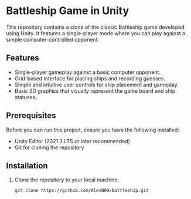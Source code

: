# Battleship Game in Unity

This repository contains a clone of the classic Battleship game developed using Unity. It features a single-player mode where you can play against a simple computer-controlled opponent.

## Features

- Single-player gameplay against a basic computer opponent.
- Grid-based interface for placing ships and recording guesses.
- Simple and intuitive user controls for ship placement and gameplay.
- Basic 2D graphics that visually represent the game board and ship statuses.

## Prerequisites

Before you can run this project, ensure you have the following installed:
- Unity Editor (2021.3 LTS or later recommended)
- Git for cloning the repository

## Installation

1. Clone the repository to your local machine:
   ```bash
   git clone https://github.com/AlexN09/Battleship.git
